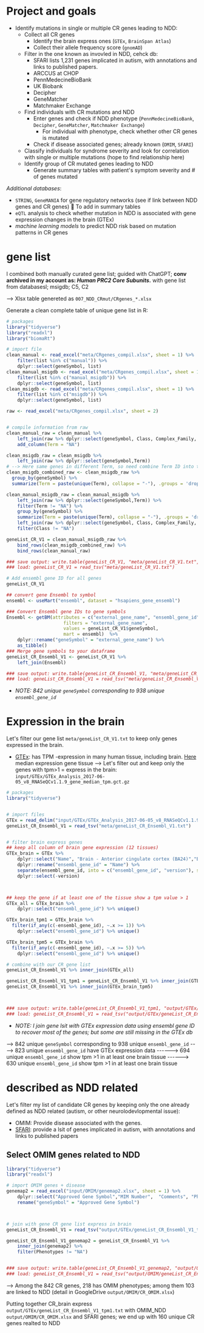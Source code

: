 # Project and goals 

- Identify mutations in single or multiple CR genes leading to NDD:
    - Collect all CR genes
        - Identify the brain express ones (`GTEx`, `BrainSpan Atlas`)
        - Collect their allele frequency score (`gnomAD`)
    - Filter in the one known as invovled in NDD, cehck db:
        - SFARI
            lists 1,231 genes implicated in autism, with annotations and links to published papers.
        - ARCCUS at CHOP
        - PennMedecineBioBank
        - UK Biobank
        - Decipher
        - GeneMatcher
        - Matchmaker Exchange
    - Find individuals with CR mutations and NDD
        - Enter genes and check if NDD phenotype (`PennMedecineBioBank`, `Decipher`, `GeneMatcher`, `Matchmaker Exchange`)
            - For individual with phenotype, check whether other CR genes is mutated
        - Check if disease associated genes; already known (`OMIM`, `SFARI`)
    - Classify individuals for syndrome severity and look for correlation with single or multiple mutations (hope to find relationship here)
    - Identify group of CR mutated genes leading to NDD
        - Generate summary tables with patient's symptom severity and # of genes mutated

*Additional databases*:
- `STRING`, `GeneMANIA` for gene regulatory networks (see if link between NDD genes and CR genes)  To add in summary tables
- `eQTL` analysis to check whether mutation in NDD is associated with gene expression changes in the brain (GTEx)
- *machine learning models* to predict NDD risk based on mutation patterns in CR genes




# gene list

I combined both manually curated gene list; guided with ChatGPT; **conv archived in my account as: *Human PRC2 Core Subunits*.** with gene list from databasesl; msigdb; C5, C2

--> Xlsx table genereted as `007_NDD_CRmut/CRgenes_*.xlsx`

Generate a clean complete table of unique gene list in R:



```R
# packages
library("tidyverse")
library("readxl")
library("biomaRt")

# import file
clean_manual <- read_excel("meta/CRgenes_compil.xlsx", sheet = 1) %>%
    filter(list %in% c("manual")) %>%
    dplyr::select(geneSymbol, list)
clean_manual_msigdb <- read_excel("meta/CRgenes_compil.xlsx", sheet = 1) %>%
    filter(list %in% c("manual_msigdb")) %>%
    dplyr::select(geneSymbol, list)
clean_msigdb <- read_excel("meta/CRgenes_compil.xlsx", sheet = 1) %>%
    filter(list %in% c("msigdb")) %>%
    dplyr::select(geneSymbol, list)

raw <- read_excel("meta/CRgenes_compil.xlsx", sheet = 2)


# compile information from raw
clean_manual_raw = clean_manual %>%
    left_join(raw %>% dplyr::select(geneSymbol, Class, Complex_Family, Type, ProteinFunction)) %>%
    add_column(Term = "NA")

clean_msigdb_raw = clean_msigdb %>%
    left_join(raw %>% dplyr::select(geneSymbol,Term))
# --> Here same genes in different Term, so need combine Term ID into the same value!
clean_msigdb_combined_raw <- clean_msigdb_raw %>%
  group_by(geneSymbol) %>%
  summarize(Term = paste(unique(Term), collapse = "-"), .groups = 'drop')

clean_manual_msigdb_raw = clean_manual_msigdb %>%
    left_join(raw %>% dplyr::select(geneSymbol,Term)) %>%
    filter(Term != "NA") %>%
    group_by(geneSymbol) %>%
    summarize(Term = paste(unique(Term), collapse = "-"), .groups = 'drop') %>%
    left_join(raw %>% dplyr::select(geneSymbol, Class, Complex_Family, Type, ProteinFunction)) %>%
    filter(Class != "NA")

geneList_CR_V1 = clean_manual_msigdb_raw %>%
    bind_rows(clean_msigdb_combined_raw) %>%
    bind_rows(clean_manual_raw)

### save output: write.table(geneList_CR_V1, "meta/geneList_CR_V1.txt", sep = "\t", row.names = FALSE, col.names = TRUE, quote = FALSE)
### load: geneList_CR_V1 = read_tsv("meta/geneList_CR_V1.txt")

# Add ensembl gene ID for all genes
geneList_CR_V1

## convert gene Ensembl to symbol 
ensembl <- useMart("ensembl", dataset = "hsapiens_gene_ensembl")

### Convert Ensembl gene IDs to gene symbols
Ensembl <- getBM(attributes = c("external_gene_name", "ensembl_gene_id"),
                     filters = "external_gene_name",
                     values = geneList_CR_V1$geneSymbol,
                     mart = ensembl)  %>%
    dplyr::rename("geneSymbol" = "external_gene_name") %>%
    as_tibble()
### Merge gene symbols to your dataframe
geneList_CR_Ensembl_V1 <- geneList_CR_V1 %>%
    left_join(Ensembl)

### save output: write.table(geneList_CR_Ensembl_V1, "meta/geneList_CR_Ensembl_V1.txt", sep = "\t", row.names = FALSE, col.names = TRUE, quote = FALSE)
### load: geneList_CR_Ensembl_V1 = read_tsv("meta/geneList_CR_Ensembl_V1.txt")
```

- *NOTE: 842 unique `geneSymbol` corresponding to 938 unique `ensembl_gene_id`*

# Expression in the brain

Let's filter our gene list `meta/geneList_CR_V1.txt` to keep only genes expressed in the brain.
- [GTEx](https://www.gtexportal.org/home): has TPM -expression in many human tissue, including brain. [Here](https://www.gtexportal.org/home/downloads/adult-gtex/bulk_tissue_expression) median expression gene tissue --> Let's filter out and keep only the genes with tpm>1 = express in the brain: `input/GTEx/GTEx_Analysis_2017-06-05_v8_RNASeQCv1.1.9_gene_median_tpm.gct.gz`



```R
# packages
library("tidyverse")


# import files
GTEx = read_delim("input/GTEx/GTEx_Analysis_2017-06-05_v8_RNASeQCv1.1.9_gene_median_tpm.gct", delim = "\t", escape_double = FALSE, trim_ws = TRUE)
geneList_CR_Ensembl_V1 = read_tsv("meta/geneList_CR_Ensembl_V1.txt")


# filter brain express genes
## keep all column of brain gene expression (12 tissues)
GTEx_brain = GTEx %>%
    dplyr::select("Name", "Brain - Anterior cingulate cortex (BA24)","Brain - Caudate (basal ganglia)","Brain - Cerebellar Hemisphere","Brain - Cerebellum",	"Brain - Cortex","Brain - Frontal Cortex (BA9)","Brain - Hippocampus","Brain - Hypothalamus","Brain - Nucleus accumbens (basal ganglia)","Brain - Putamen (basal ganglia)","Brain - Spinal cord (cervical c-1)","Brain - Substantia nigra") %>%
    dplyr::rename("ensembl_gene_id" = "Name") %>%
    separate(ensembl_gene_id, into = c("ensembl_gene_id", "version"), sep = "\\.") %>%
    dplyr::select(-version)



## keep the gene if at least one of the tissue show a tpm value > 1
GTEx_all = GTEx_brain %>%
    dplyr::select("ensembl_gene_id") %>% unique()

GTEx_brain_tpm1 = GTEx_brain %>%
  filter(if_any(c(-ensembl_gene_id), ~.x >= 1)) %>%
    dplyr::select("ensembl_gene_id") %>% unique()

GTEx_brain_tpm5 = GTEx_brain %>%
  filter(if_any(c(-ensembl_gene_id), ~.x >= 5)) %>%
    dplyr::select("ensembl_gene_id") %>% unique()

# combine with our CR gene list
geneList_CR_Ensembl_V1 %>% inner_join(GTEx_all)

geneList_CR_Ensembl_V1_tpm1 = geneList_CR_Ensembl_V1 %>% inner_join(GTEx_brain_tpm1)
geneList_CR_Ensembl_V1 %>% inner_join(GTEx_brain_tpm5)



### save output: write.table(geneList_CR_Ensembl_V1_tpm1, "output/GTEx/geneList_CR_Ensembl_V1_tpm1.txt", sep = "\t", row.names = FALSE, col.names = TRUE, quote = FALSE)
### load: geneList_CR_Ensembl_V1 = read_tsv("output/GTEx/geneList_CR_Ensembl_V1_tpm1.txt")


```

- *NOTE: I join gene lsit with GTEx expression data using ensembl gene ID to recover most of the genes; but some are still missing in the GTEx db*


--> 842 unique `geneSymbol` corresponding to 938 unique `ensembl_gene_id`
----> 823 unique `ensembl_gene_id` have GTEx expression data
------> 694 unique `ensembl_gene_id` show tpm >1 in at least one brain tissue
------> 630 unique `ensembl_gene_id` show tpm >1 in at least one brain tissue



# described as NDD related

Let's filter my list of candidate CR genes by keeping only the one already defined as NDD related (autism, or other neurolodevlopmental issue):
- OMIM: Provide disease associated with the genes.
- [SFARI](https://gene.sfari.org/database/human-gene/): provide a lsit of genes implicated in autism, with annotations and links to published papers


## Select OMIM genes related to NDD





```R
library("tidyverse")
library("readxl")

# import OMIM genes + disease
genemap2 = read_excel("input/OMIM/genemap2.xlsx", sheet = 1) %>%
    dplyr::select("Approved Gene Symbol","MIM Number",  "Comments", "Phenotypes", "Mouse Gene Symbol/ID") %>%
    rename("geneSymbol" = "Approved Gene Symbol")



# join with gene CR gene list express in brain
geneList_CR_Ensembl_V1 = read_tsv("output/GTEx/geneList_CR_Ensembl_V1_tpm1.txt")

geneList_CR_Ensembl_V1_genemap2 = geneList_CR_Ensembl_V1 %>%
    inner_join(genemap2) %>%
    filter(Phenotypes != "NA")


### save output: write.table(geneList_CR_Ensembl_V1_genemap2, "output/OMIM/geneList_CR_Ensembl_V1_genemap2.txt", sep = "\t", row.names = FALSE, col.names = TRUE, quote = FALSE)
### load: geneList_CR_Ensembl_V1 = read_tsv("output/OMIM/geneList_CR_Ensembl_V1_genemap2.txt")


```


--> Among the 842 CR genes, 218 has OMIM phenotypes; among them 103 are linked to NDD (detail in GoogleDrive `output/OMIM/CR_OMIM.xlsx`)


Putting together CR_brain express `output/GTEx/geneList_CR_Ensembl_V1_tpm1.txt` with OMIM_NDD `output/OMIM/CR_OMIM.xlsx` and SFARI genes; we end up with 160 unique CR genes realted to NDD




